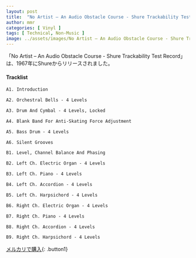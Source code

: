 ```yaml
---
layout: post
title:  "No Artist – An Audio Obstacle Course - Shure Trackability Test Record"
author: mmr
categories: [ Vinyl ]
tags: [ Technical, Non-Music ]
image: ../assets/images/No Artist – An Audio Obstacle Course - Shure Trackability Test Record.jpg
---
```


「No Artist – An Audio Obstacle Course - Shure Trackability Test Record」は、1967年にShureからリリースされました。

#### Tracklist
```md
A1. Introduction

A2. Orchestral Bells - 4 Levels

A3. Drum And Cymbal - 4 Levels, Locked

A4. Blank Band For Anti-Skating Force Adjustment

A5. Bass Drum - 4 Levels

A6. Silent Grooves

B1. Level, Channel Balance And Phasing

B2. Left Ch. Electric Organ - 4 Levels

B3. Left Ch. Piano - 4 Levels

B4. Left Ch. Accordion - 4 Levels

B5. Left Ch. Harpsichord - 4 Levels

B6. Right Ch. Electric Organ - 4 Levels

B7. Right Ch. Piano - 4 Levels

B8. Right Ch. Accordion - 4 Levels

B9. Right Ch. Harpsichord - 4 Levels
```


[メルカリで購入](https://jp.mercari.com/item/m44835881306?afid=6142608987){: .button1}

